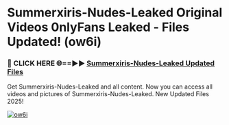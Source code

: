 # Summerxiris-Nudes-Leaked Original Videos 0nlyFans Leaked - Files Updated! (ow6i)

<h3>🔴 CLICK HERE 🌐==►► <a href="https://tinyurl.com/yc6ubb5a" rel="nofollow">Summerxiris-Nudes-Leaked Updated Files</a></h3>

Get Summerxiris-Nudes-Leaked and all content. Now you can access all videos and pictures of Summerxiris-Nudes-Leaked. New Updated Files 2025!

[![ow6i](https://i.imgur.com/7eu0CRL.gif)](https://tinyurl.com/yc6ubb5a)
